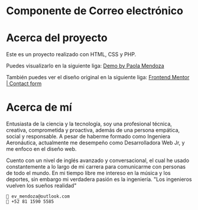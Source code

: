 <div>
    <h1>Componente de Correo electrónico</h1>
</div>

# Acerca del proyecto

Este es un proyecto realizado con HTML, CSS y PHP.

Puedes visualizarlo en la siguiente liga:
[Demo by Paola Mendoza](https://paosofiam.com/portfolio/contact-form-mailer/)

También puedes ver el diseño original en la siguiente liga:
[Frontend Mentor | Contact form](https://www.frontendmentor.io/challenges/contact-form--G-hYlqKJj)

# Acerca de mí
Entusiasta de la ciencia y la tecnología, soy una profesional técnica, creativa, comprometida y proactiva, además de una persona empática, social y responsable. A pesar de haberme formado como Ingeniera Aeronáutica, actualmente me desempeño como Desarrolladora Web Jr, y me enfoco en el diseño web.

Cuento con un nivel de inglés avanzado y conversacional, el cual he usado constantemente a lo largo de mi carrera para comunicarme con personas de todo el mundo. En mi tiempo libre me intereso en la música y los deportes, sin embargo mi verdadera pasión es la ingeniería. "Los ingenieros vuelven los sueños realidad"

```
📩 ev_mendoza@outlook.com
📲 +52 81 1590 5585
```
